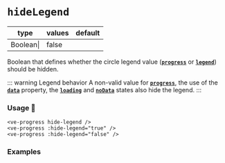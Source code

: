 # `hideLegend`

| type      | values | default |
| --------- | ------ | ------- |
| Boolean\| | false  |

Boolean that defines whether the circle legend value (**[`progress`](./progress.md)** or **[`legend`](./legend.md)**)
should be hidden.

::: warning Legend behavior
A non-valid value for **[`progress`](./progress.md)**, the use of the **[`data`](./data.md)** property,
the **[`loading`](./loading.md)** and **[`noData`](./noData.md)** states also hide the legend.
:::

### Usage 📜

```vue
<ve-progress hide-legend />
<ve-progress :hide-legend="true" />
<ve-progress :hide-legend="false" />
```

### Examples

<hide-legend>
<template #code="{ progress, hideLegend }">
<CodeGroup>
<CodeGroupItem >

```vue:no-v-pre
<template>
  <ve-progress :progress="{{ progress }}" :hide-legend="{{ hideLegend }}"/>
  <ve-progress :progress="{{ progress }}" :hide-legend="{{ hideLegend }}">
    <template #legend-caption>
      <p>
        i'm a caption and the legend is <b>{{ hideLegend ? "hidden" : "visible" }}</b>
      </p>
    </template>
  </ve-progress>
  <ve-progress :progress="{{ progress }}" :hide-legend="{{ hideLegend }}">
    <template #legend-caption>
      <p>
        "legend"as circle legend
      </p>
    </template>
  </ve-progress>
  <ve-progress progress="evilProgress" :hide-legend="{{ hideLegend }}">
    <template #legend-caption>
      <p>
        i have a very evil "progress" value
      </p>
    </template>
  </ve-progress>
</template>
```

</CodeGroupItem>
</CodeGroup>
</template>
</hide-legend>
